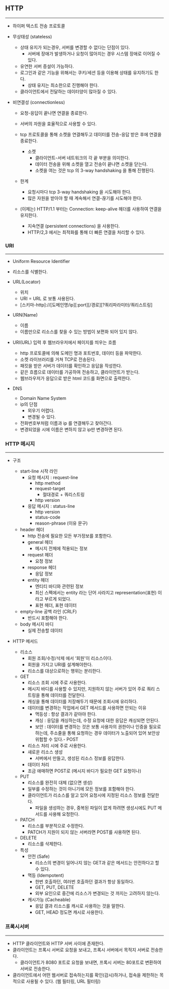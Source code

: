## HTTP

* * *

- 하이퍼 텍스트 전송 프로토콜


- 무상태성 (stateless)
    - 상태 유지가 되는경우, 서버를 변경할 수 없다는 단점이 있다.
        - 서버에 장애가 발생하거나 요청이 많아지는 경우 시스템 장애로 이어질 수 있다.
    - 유연한 서버 증설이 가능하다.
    - 로그인과 같은 기능을 위해서는 쿠키/세션 등을 이용해 상태를 유지하기도 한다.
        - 상태 유지는 최소한으로 진행해야 한다.
    - 클라이언트에서 전달하는 데이터양이 많아질 수 있다.


- 비연결성 (connectionless)
    - 요청-응답이 끝나면 연결을 종료한다.
    - 서버의 자원을 효율적으로 사용할 수 있다.
    - tcp 프로토콜을 통해 소켓을 연결해두고 데이터를 전송-응답 받은 후에 연결을 종료한다.
        - 소켓
            - 클라이언트-서버 네트워크의 각 끝 부분을 의미한다.
            - 데이터 전송을 위해 소켓을 열고 전송이 끝나면 소켓을 닫는다.
            - 소켓을 여는 것은 tcp 의 3-way handshaking 을 통해 진행된다.
    - 한계
        - 요청시마다 tcp 3-way handshaking 을 시도해야 한다.
        - 많은 자원을 받아야 할 때 계속해서 연결-끊기를 시도해야 한다.

    - (이제는) HTTP/1.1 부터는 Connection: keep-alive 헤더를 사용하여 연결을 유지한다.
        - 지속연결 (persistent connections) 을 사용한다.
        - HTTP/2,3 에서는 최적화를 통해 더 빠른 연결을 처리할 수 있다.

### URI

* * *

- Uniform Resource Identifier


- 리소스를 식별한다.


- URL(Locator)
    - 위치
    - URI = URL 로 보통 사용된다.
    - \[스키마-http\]://\[도메인명/ip\]\[:port\]\[/경로\]\[?쿼리파라미터/쿼리스트링\]


- URN(Name)
    - 이름
    - 이름만으로 리소스를 찾을 수 있는 방법이 보편화 되어 있지 않다.


- URI(URL) 입력 후 웹브라우저에서 페이지를 띄우는 흐름
    - http 프로토콜에 의해 도메인 명과 포트번호, 데이터 등을 파악한다.
    - 소켓 라이브러리를 거쳐 TCP로 전송된다.
    - 패킷을 받은 서버가 데이터를 확인하고 응답을 작성한다.
    - 같은 흐름으로 데이터를 가공하여 전송하고, 클라이언트가 받는다.
    - 웹브라우저가 응답으로 받은 html 코드를 화면으로 출력한다.


- DNS
    - Domain Name System
    - ip의 단점
        - 외우기 어렵다.
        - 변경될 수 있다.
    - 전화번호부처럼 이름과 ip 를 연결해두고 찾아간다.
    - 변경되었을 시에 이름은 변하지 않고 ip만 변경하면 된다.

### HTTP 메시지

* * *

- 구조
    - start-line 시작 라인
        - 요청 메시지 : request-line
            - http method
            - request-target
                - 절대경로 + 쿼리스트링
            - http version
        - 응답 메시지 : status-line
            - http version
            - status-code
            - reason-phrase (이유 문구)
    - header 헤더
        - http 전송에 필요한 모든 부가정보를 포함한다.
        - general 헤더
            - 메시지 전체에 적용되는 정보
        - request 헤더
            - 요청 정보
        - response 헤더
            - 응답 정보
        - entity 헤더
            - 엔티티 바디와 관련된 정보
            - 최신 스펙에서는 entity 라는 단어 사라지고 representation(표현) 이라고 부르게 되었다.
            - 표현 헤더, 표현 데이터
    - empty-line 공백 라인 (CRLF)
        - 반드시 포함해야 한다.
    - body 메시지 바디
        - 실제 전송할 데이터


- HTTP 메서드
    - 리소스
        - 회원 조회/수정/삭제 에서 ‘회원'이 리소스이다.
        - 회원을 가지고 URI를 설계해야한다.
        - 리소스를 대상으로하는 행위는 분리한다.
    - GET
        - 리소스 조회 시에 주로 사용한다.
        - 메시지 바디를 사용할 수 있지만, 지원하지 않는 서버가 있어 주로 쿼리 스트링을 통해 데이터를 전달한다.
        - 캐싱을 통해 데이터를 저장해두기 때문에 조회시에 유리하다.
        - 데이터를 변경하는 작업에서 GET 메서드를 사용하면 안되는 이유
            - 멱등성 : 항상 결과가 같아야 한다.
            - 캐싱 : 응답을 캐싱하는데, 수정 요청에 대한 응답은 캐싱되면 안된다.
            - 보안 : 데이터를 변경하는 것은 보통 사용자의 권한이나 인증을 필요로 하는데, 주소줄을 통해 요청하는 경우 데이터가 노출되어 있어 보안상 위험할 수 있다.- POST
        - 리소스 처리 시에 주로 사용한다.
        - 새로운 리소스 생성
            - 서버에서 만들고, 생성된 리소스 정보를 응답한다.
        - 데이터 처리
        - 조금 애매하면 POST로 (메시지 바디가 필요한 GET 요청이나)
    - PUT
        - 리소스를 완전히 대체 (없으면 생성)
        - 일부를 수정하는 것이 아니기에 모든 정보를 포함해야 한다.
        - 클라이언트가 리소스를 알고 있어 요청시에 지정된 리소스 정보를 전달한다.
            - 파일을 생성하는 경우, 중복된 파일이 없게 하려면 생성시에도 PUT 메서드를 사용해 요청한다.
    - PATCH
        - 리소스를 부분적으로 수정한다.
        - PATCH가 지원이 되지 않는 서버라면 POST를 사용하면 된다.
    - DELETE
        - 리소스를 삭제한다.
    - 특성
        - 안전 (Safe)
            - 리소스의 변경이 일어나지 않는 GET과 같은 메서드는 안전하다고 할 수 있다.
        - 멱등 (Idempotent)
            - 한번 호출하던, 여러번 호출하던 결과가 항상 동일하다.
            - GET, PUT, DELETE
            - 외부 요인으로 중간에 리소스가 변경되는 것 까지는 고려하지 않는다.
        - 캐시가능 (Cacheable)
            - 응답 결과 리소스를 캐시로 사용하는 것을 말한다.
            - GET, HEAD 정도면 캐시로 사용한다.

### 프록시서버

* * *

- HTTP 클라이언트와 HTTP 서버 사이에 존재한다.
- 클라이언트는 프록시 서버로 요청을 보내고, 프록시 서버에서 목적지 서버로 전송한다.
    - 클라이언트가 8080 포트로 요청을 보내면, 프록시 서버는 80포트로 변환하여 서버로 전송한다.
- 클라이언트에서 어떤 웹서버로 접속하는지를 확인(감시)하거나, 접속을 제한하는 목적으로 사용될 수 있다. (웹 필터링, URL 필터링)

